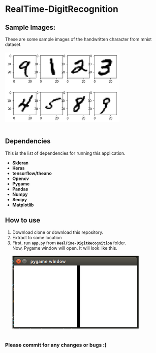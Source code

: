 # RealTime-DigitRecognition

## Sample Images:
These are some sample images of the handwritten character from mnist dataset. <br><br>
![sample images](assets/sample_images.png "images in mnist dataset")<br><br>

## Dependencies
This is the list of dependencies for running this application.
 * **Skleran**
 * **Keras**
 * **tensorflow/theano**
 * **Opencv**
 * **Pygame**
 * **Pandas**
 * **Numpy**
 * **Secipy**
 * **Matplotlib**
 
  
## How to use
1. Download clone or download this repository.
2. Extract to some location
3. First, run **```app.py```** from **```RealTime-DigitRecognition```** folder.<br>
    Now, Pygame window will open. It will look like this.<br><br>
    ![Pygame window](assets/pygame_window.png "Pygame window" )<br><br>



### Please commit for any changes or bugs :)

